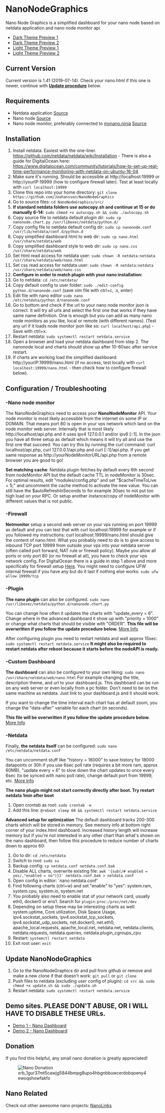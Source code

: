# NanoNodeGraphics
Nano Node Graphics is a simplified dashboard for your nano node based on netdata application and nano node monitor api.

* [Dark Theme Preview 1](https://github.com/Joohansson/NanoNodeGraphics/blob/master/img/dark1.PNG?raw=true)
* [Dark Theme Preview 2](https://github.com/Joohansson/NanoNodeGraphics/blob/master/img/dark2.PNG?raw=true)
* [Light Theme Preview 1](https://github.com/Joohansson/NanoNodeGraphics/blob/master/img/light1.PNG?raw=true)
* [Light Theme Preview 2](https://github.com/Joohansson/NanoNodeGraphics/blob/master/img/light2.PNG?raw=true)

## Current Version
Current version is 1.41 (2019-07-14). Check your nano.html if this one is newer, continue with **[Update procedure](#update-nanonodegraphics)** below.

## Requirements
* Netdata application [Source](https://github.com/netdata/netdata)
* Nano node [Source](https://github.com/nanocurrency/raiblocks/releases)
* Nano node monitor, preferably connected to [mynano.ninja](https://mynano.ninja/) [Source](https://github.com/NanoTools/nanoNodeMonitor)

## Installation
1. Install netdata. Easiest with the one-liner. https://github.com/netdata/netdata/wiki/Installation - There is also a guide for DigitalOcean here: https://www.digitalocean.com/community/tutorials/how-to-set-up-real-time-performance-monitoring-with-netdata-on-ubuntu-16-04
2. Make sure it's running. Should be accessible at http://localhost:19999 or http://yourIP:19999 (how to configure firewall later). Test at least locally with `curl localhost:19999`
3. Clone this repo into your home directory: `git clone https://github.com/Joohansson/NanoNodeGraphics`
4. Go to source files: `cd NanoNodeGraphics/src/`
5. **If standard netdata folders use autocopy.sh and continue at 15 or do manually 6-14:** `sudo chmod +x autocopy.sh && sudo ./autocopy.sh`
6. Copy source file to netdata default plugin dir: `sudo cp nanonode.chart.py /usr/libexec/netdata/python.d/`
7. Copy config file to netdata default config dir: `sudo cp nanonode.conf /usr/lib/netdata/conf.d/python.d`
8. Copy simplified dashboard html to web dir: `sudo cp nano.html /usr/share/netdata/web`
9. Copy simplified dashboard style to web dir: `sudo cp nano.css /usr/share/netdata/web`
10. Set html read access for netdata user: `sudo chown -R netdata:netdata /usr/share/netdata/web/nano.html`
11. Set css read access for netdata user: `sudo chown -R netdata:netdata /usr/share/netdata/web/nano.css`
12. **Configure in order to match plugin with your nano installation:**
13. Go to netdata: `cd /etc/netdata/`
14. Copy default config to user folder: `sudo ./edit-config python.d/nanonode.conf` (save vim file with ctrl+c, :x, enter)
15. Edit file with nano editor `sudo nano /etc/netdata/python.d/nanonode.conf`
16. Go to bottom and check if the url to your nano node monitor json is correct. It will try all urls and select the first one that works if they have same name definition. One is enough but you can add as many nano node monitors as you like, local or remote (with different names). (Test any url if it loads node monitor json like so: `curl localhost/api.php`) - Save with ctrl+x.
17. Restart netdata: `sudo systemctl restart netdata.service`
18. Open a browser and load your netdata dashboard from step 2. The nanonode local and charts should show up after 10-60sec after service restart.
19. If charts are working load the simplified dashboard: http://yourIP:19999/nano.html (if no access, test locally with `curl localhost:19999/nano.html` - then check how to configure firewall below).

## Configuration / Troubleshooting
### -Nano node monitor
The NanoNodeGraphics need to access your **NanoNodeMonitor** API. Your node monitor is most likely accessible from the internet on some IP or DOMAIN. That means port 80 is open in your vps network which land on the node monitor web server. Internally that is most likely http://localhost/api.php and it uses ipv4 127.0.0.1 and/or ipv6 [::1]. In the json you have all three setup as default which means it will try all and use the first one that succeed. You can try this by running the curl command: curl localhost/api.php, curl 127.0.0.1/api.php and curl [::1]/api.php. If you get same response as http://yourNodeMonitorURL/api.php from a remote browser you are good to go!

**Set matching cache**: Netdata plugin fetches by default every 6th second from nodeMonitor API but the default cache TTL in nodeMonitor is 30sec. For optimal results, edit "modules/config.php" and set "$cacheTimeToLive = 5;" and uncomment the cache method to activate the new value. You can still have the $autoRefreshInSeconds to for example 30sec to not put too high load on your RPC. Or setup another instance/copy of nodeMonitor with different values that is not public.

### -Firewall
**Netmonitor** setup a second web server on your vps running on port 19999 as default and you can test that with curl localhost:19999 for example or if you followed my instructions: curl localhost:19999/nano.html should give the content of nano.html. What you probably need to do is to give access to inbound TCP port 19999 from outside your vps into your netdata server (often called port forward, NAT rule or firewall policy). Maybe you allow all ports or only port 80 (or no firewall at all), you have to check your vps network config. For DigitalOcean there is a guide in step 1 above and more specifically for firewall setup [Here](https://www.digitalocean.com/docs/networking/firewalls/how-to/configure-rules/). You might need to configure UFW internal firewall if you have any but do it last if nothing else works: `sudo ufw allow 19999/tcp`

### -Plugin
**The nano plugin** can also be configured. `sudo nano /usr/libexec/netdata/python.d/nanonode.chart.py`

You can change how often it updates the charts with "update_every = 6". Change where in the advanced dashboard it show up with "priority = 1000" or change what charts that should be visible with "ORDER". **This file will be overwritten if you follow the update procedure below.** [More Info](https://github.com/netdata/netdata/tree/master/collectors/plugins.d)

After configuring plugin you need to restart netdata and wait approx 15sec: `sudo systemctl restart netdata.service`
**It might also be required to restart netdata after reboot because it starts before the nodeAPI is ready.**

### -Custom Dashboard
**The dashboard** can also be configured to your own liking: `sudo nano /usr/share/netdata/web/nano.html`
For example changing the title, description theme, and url to your dashboard.js. This dashboard can be run on any web server or even locally from a pc folder. Don't need to be on the same machine as netdata. Just link to your dashboard.js and it should work.

If you want to change the time interval each chart has at default zoom, you change the "data-after" variable for each chart (in seconds).

**This file will be overwritten if you follow the update procedure below.** [More Info](https://github.com/netdata/netdata/wiki/Custom-Dashboards)

### -Netdata
Finally, **the netdata itself** can be configured: `sudo nano /etc/netdata/netdata.conf`

You can uncomment stuff like "history = 18000" to save history for 18000 datapoints or 30h if you use 6sec poll rate (requires a bit more ram, approx 60MB), "update every = 6" to slow down the chart updates to once every 6sec (to be synced with nano poll rate), change default port from 19999, etc. [More Info](https://github.com/netdata/netdata/wiki/Configuration)

**The nano plugin might not start correctly directly after boot. Try restart netdata 1min after boot**
1. Open crontab as root: `sudo crontab -e`
2. Add this line: `@reboot sleep 60 && systemctl restart netdata.service`

**Advanced setup for optimization**
The default dashboard tracks 200-300 charts which will be stored in memory. See memory info at bottom right corner of your index.html dashboard. Increased history length will increase memory but if you're not interested in any other chart than what's shown on the nano dashboard, then follow this procedure to reduce number of charts down to approx 60:
1. Go to dir: `cd /etc/netdata`
2. Switch to root: `sudo su`
3. Backup config: `cp netdata.conf netdata.conf.bak`
4. Disable ALL charts, overwrite existing file: `awk '{sub(/# enabled = yes/,"enabled = no")}1' netdata.conf.bak > netdata.conf`
5. Open config in editor: `nano netdata.conf'
6. Find following charts (ctrl+w) and set "enable" to "yes": system.ram, system.cpu, system.io, system.net
7. You probably also need to enable stat of your network card, usually eth0, docker0 or ens1. Search for `plugin:proc:/proc/net/dev`
8. Depending on setup these may be interesting charts as well: system.uptime, Core utilization, Disk Space Usage, ipv4.sockstat_sockets, ipv4.sockstat_tcp_sockets, ipv4.sockstat_udp_sockets, net.docker0, net.eth0, apache_local.requests, apache_local.net, netdata.net, netdata.clients, netdata.requests, netdata.queries, netdata.plugin_cgroups_cpu
9. Restart: `systemctl restart netdata`
10. Exit root user: `exit`

## Update NanoNodeGraphics
1. Go to the NanoNodeGraphics dir and pull from github or remove and make a new clone if that doesn't work: `git pull` or `git clone`
2. Push files to netdata (excluding user config of plugin): `cd src && sudo chmod +x update.sh && sudo ./update.sh`
3. Restart netdata: `sudo systemctl restart netdata.service`

## Demo sites. PLEASE DON'T ABUSE, OR I WILL HAVE TO DISABLE THESE URLs.
* [Demo 1 - Nano Dashboard](https://node.nanolinks.info)
* [Demo 2 - Nano Dashboard](http://status.fastfeeless.com)

## Donation
If you find this helpful, any small nano donation is greatly appreciated!
<figure>
	<img id="qrImage" src="https://raw.githubusercontent.com/Joohansson/nanolinks/master/src/qr_new.png" alt="Nano Donation" />
	<figcaption class="subtext">xrb_1gur37mt5cawjg5844bmpg8upo4hbgnbbuwcerdobqoeny4ewoqshowfakfo</figcaption>
</figure>

## Nano Related
Check out other awesome nano projects: [NanoLinks](https://nanolinks.info)

